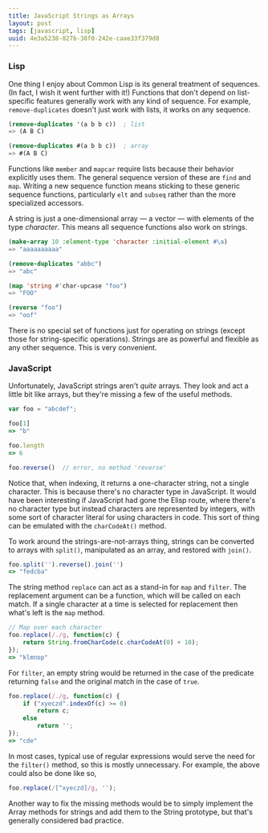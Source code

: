 ```yaml
---
title: JavaScript Strings as Arrays
layout: post
tags: [javascript, lisp]
uuid: 4e3a5238-827b-38f0-242e-caae33f379d8
---
```


### Lisp

One thing I enjoy about Common Lisp is its general treatment of
sequences. (In fact, I wish it went further with it!) Functions that
don't depend on list-specific features generally work with any kind of
sequence. For example, `remove-duplicates` doesn't just work with lists,
it works on any sequence.

~~~cl
(remove-duplicates '(a b b c))  ; list
=> (A B C)

(remove-duplicates #(a b b c))  ; array
=> #(A B C)
~~~

Functions like `member` and `mapcar` require lists because their
behavior explicitly uses them. The general sequence version of these
are `find` and `map`. Writing a new sequence function means sticking
to these generic sequence functions, particularly `elt` and `subseq`
rather than the more specialized accessors.

A string is just a one-dimensional array — a vector — with elements
of the type *character*. This means all sequence functions also work
on strings.

~~~cl
(make-array 10 :element-type 'character :initial-element #\a)
=> "aaaaaaaaaa"

(remove-duplicates "abbc")
=> "abc"

(map 'string #'char-upcase "foo")
=> "FOO"

(reverse "foo")
=> "oof"
~~~

There is no special set of functions just for operating on strings
(except those for string-specific operations). Strings are as powerful
and flexible as any other sequence. This is very convenient.

### JavaScript

Unfortunately, JavaScript strings aren't *quite* arrays. They look and
act a little bit like arrays, but they're missing a few of the useful
methods.

~~~javascript
var foo = "abcdef";

foo[1]
=> "b"

foo.length
=> 6

foo.reverse()  // error, no method 'reverse'
~~~

Notice that, when indexing, it returns a one-character string, not a
single character. This is because there's no character type in
JavaScript. It would have been interesting if JavaScript had gone the
Elisp route, where there's no character type but instead characters
are represented by integers, with some sort of character literal for
using characters in code. This sort of thing can be emulated with the
`charCodeAt()` method.

To work around the strings-are-not-arrays thing, strings can be
converted to arrays with `split()`, manipulated as an array, and
restored with `join()`.

~~~javascript
foo.split('').reverse().join('')
=> "fedcba"
~~~

The string method `replace` can act as a stand-in for `map` and
`filter`. The replacement argument can be a function, which will be
called on each match. If a single character at a time is selected for
replacement then what's left is the `map` method.

~~~javascript
// Map over each character
foo.replace(/./g, function(c) {
    return String.fromCharCode(c.charCodeAt(0) + 10);
});
=> "klmnop"
~~~

For `filter`, an empty string would be returned in the case of the
predicate returning `false` and the original match in the case of
`true`.

~~~javascript
foo.replace(/./g, function(c) {
    if ("xyeczd".indexOf(c) >= 0)
        return c;
    else
        return '';
});
=> "cde"
~~~

In most cases, typical use of regular expressions would serve the need
for the `filter()` method, so this is mostly unnecessary. For example,
the above could also be done like so,

~~~javascript
foo.replace(/[^xyeczd]/g, '');
~~~

Another way to fix the missing methods would be to simply implement
the Array methods for strings and add them to the String prototype,
but that's generally considered bad practice.
